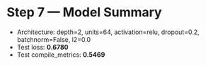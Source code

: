 # Step 7 — Model Summary
- Architecture: depth=2, units=64, activation=relu, dropout=0.2, batchnorm=False, l2=0.0
- Test loss: **0.6780**
- Test compile_metrics: **0.5469**
